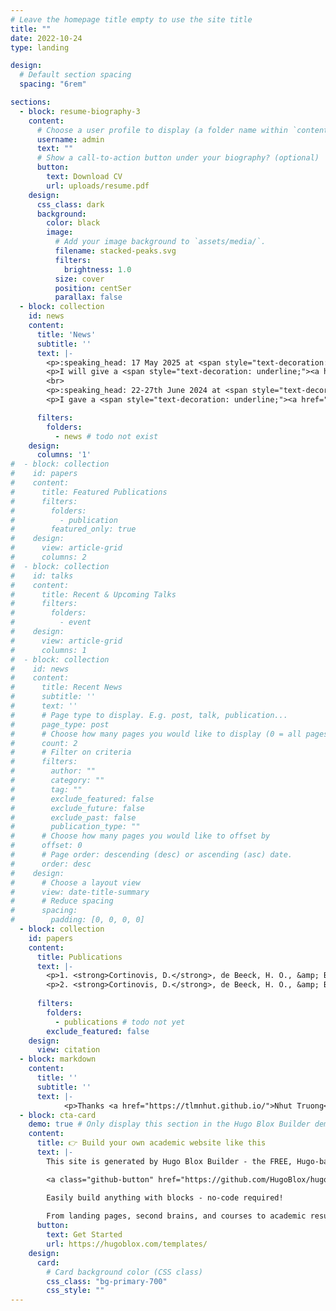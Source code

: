 ```yaml
---
# Leave the homepage title empty to use the site title
title: ""
date: 2022-10-24
type: landing

design:
  # Default section spacing
  spacing: "6rem"

sections:
  - block: resume-biography-3
    content:
      # Choose a user profile to display (a folder name within `content/authors/`)
      username: admin
      text: ""
      # Show a call-to-action button under your biography? (optional)
      button:
        text: Download CV
        url: uploads/resume.pdf
    design:
      css_class: dark
      background:
        color: black
        image:
          # Add your image background to `assets/media/`.
          filename: stacked-peaks.svg
          filters:
            brightness: 1.0
          size: cover
          position: centSer
          parallax: false
  - block: collection
    id: news
    content:
      title: 'News'
      subtitle: ''
      text: |-
        <p>:speaking_head: 17 May 2025 at <span style="text-decoration: underline;"><a href="https://www.visionsciences.org/">VSS</a></span> in St Pete Beach, Florida, US :loudspeaker:</p>
        <p>I will give a <span style="text-decoration: underline;"><a href="https://www.visionsciences.org/presentation/?id=1910">talk</a></span> on object dimensions underlying food selectivity in visual cortex.</p>      
        <br>
        <p>:speaking_head: 22-27th June 2024 at <span style="text-decoration: underline;"><a href="https://www.humanbrainmapping.org/">OHBM</a></span> in Seoul, South Korea :loudspeaker:</p>
        <p>I gave a <span style="text-decoration: underline;"><a href="https://ww6.aievolution.com/hbm2401/index.cfm?do=abs.viewAbstract&amp;style=1&amp;abstractID=2901">talk</a></span> on action-related topographical organization of category-selectivity in visual cortex and in artificial neural networks.</p>

      filters:
        folders:
          - news # todo not exist
    design:
      columns: '1'
#  - block: collection
#    id: papers
#    content:
#      title: Featured Publications
#      filters:
#        folders:
#          - publication
#        featured_only: true
#    design:
#      view: article-grid
#      columns: 2
#  - block: collection
#    id: talks
#    content:
#      title: Recent & Upcoming Talks
#      filters:
#        folders:
#          - event
#    design:
#      view: article-grid
#      columns: 1
#  - block: collection
#    id: news
#    content:
#      title: Recent News
#      subtitle: ''
#      text: ''
#      # Page type to display. E.g. post, talk, publication...
#      page_type: post
#      # Choose how many pages you would like to display (0 = all pages)
#      count: 2
#      # Filter on criteria
#      filters:
#        author: ""
#        category: ""
#        tag: ""
#        exclude_featured: false
#        exclude_future: false
#        exclude_past: false
#        publication_type: ""
#      # Choose how many pages you would like to offset by
#      offset: 0
#      # Page order: descending (desc) or ascending (asc) date.
#      order: desc
#    design:
#      # Choose a layout view
#      view: date-title-summary
#      # Reduce spacing
#      spacing:
#        padding: [0, 0, 0, 0]
  - block: collection
    id: papers
    content:
      title: Publications
      text: |-
        <p>1. <strong>Cortinovis, D.</strong>, de Beeck, H. O., &amp; Bracci, S. (2023). The role of action-related properties in shaping the object space in the biological and artificial brain. <em>Journal of Vision, 23(9), 4868-4868.</em> [<span style="text-decoration: underline;"><a href="https://jov.arvojournals.org/article.aspx?articleid=2791637">Abstract</a></span>]</p>
        <p>2. <strong>Cortinovis, D.</strong>, de Beeck, H. O., &amp; Bracci, S. (2021). The organization of body-parts representations in Deep Convolutional Neural Networks. <em>Perception, 50(1_SUPPL), 123-123.</em></p>
      
      filters:
        folders:
          - publications # todo not yet
        exclude_featured: false
    design:
      view: citation
  - block: markdown
    content:
      title: ''
      subtitle: ''
      text: |-
            <p>Thanks <a href="https://tlmnhut.github.io/">Nhut Truong</a> for the help to make the page :innocent:</p>	
  - block: cta-card
    demo: true # Only display this section in the Hugo Blox Builder demo site
    content:
      title: 👉 Build your own academic website like this
      text: |-
        This site is generated by Hugo Blox Builder - the FREE, Hugo-based open source website builder trusted by 250,000+ academics like you.

        <a class="github-button" href="https://github.com/HugoBlox/hugo-blox-builder" data-color-scheme="no-preference: light; light: light; dark: dark;" data-icon="octicon-star" data-size="large" data-show-count="true" aria-label="Star HugoBlox/hugo-blox-builder on GitHub">Star</a>

        Easily build anything with blocks - no-code required!
        
        From landing pages, second brains, and courses to academic resumés, conferences, and tech blogs.
      button:
        text: Get Started
        url: https://hugoblox.com/templates/
    design:
      card:
        # Card background color (CSS class)
        css_class: "bg-primary-700"
        css_style: ""
---
```

